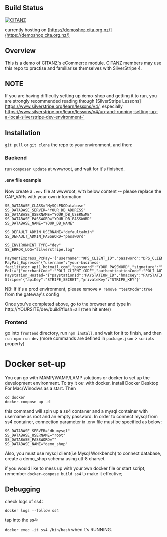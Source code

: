 ## Build Status
[![CITANZ](https://circleci.com/gh/CITANZ/demo-shop.svg?style=svg)](https://circleci.com/gh/CITANZ/demo-shop)

currently hosting on [https://demoshop.cita.org.nz/](https://demoshop.cita.org.nz/)

## Overview ##

This is a demo of CITANZ's eCommerce module. CITANZ members may use this repo to practise and familiarise themselves with SilverStripe 4.

## NOTE ##
If you are having difficulty setting up demo-shop and getting it to run, you are strongly recommended reading through [SilverStripe Lessons] https://www.silverstripe.org/learn/lessons/v4/, especially https://www.silverstripe.org/learn/lessons/v4/up-and-running-setting-up-a-local-silverstripe-dev-environment-1

## Installation ##

`git pull` or `git clone` the repo to your environment, and then:

### Backend ###
run `composer update` at wwwroot, and wait for it's finished.

#### .env file example ####
Now create a `.env` file at wwwroot, with below content -- please replace the CAP_VARs with your own information
```
SS_DATABASE_CLASS="MySQLPDODatabase"
SS_DATABASE_SERVER="YOUR_DB_ADDRESS"
SS_DATABASE_USERNAME="YOUR_DB_USERNAME"
SS_DATABASE_PASSWORD="YOUR_DB_PASSWORD"
SS_DATABASE_NAME="YOUR_DB_NAME"

SS_DEFAULT_ADMIN_USERNAME="defaultadmin"
SS_DEFAULT_ADMIN_PASSWORD="passw0rd"

SS_ENVIRONMENT_TYPE="dev"
SS_ERROR_LOG="silverstripe.log"

PaymentExpress_PxPay='{"username":"DPS_CLIENT_ID","password":"DPS_CLIENT_KEY","testMode":true}'
PayPal_Express='{"username":"your-business-facilitator_api1.hotmail.com","password":"YOUR_PASSWORD","signature":"YOUR_SIGNATURE","testMode":true}'
Poli='{"merchantCode":"POLI_CLIENT_CODE","authenticationCode":"POLI_AUTH_CODE"}'
Paystation_Hosted='{"paystationId":"PAYSTATION_ID","hmacKey":"PAYSTATION_HMAC","gatewayId":"PAYSTATION","testMode":true}'
Stripe='{"apiKey":"STRIPE_SECRET","privateKey":"STRIPE_KEY"}'
```

NB: If it's a prod environment, please remove `# remove "testMode":true` from the gateway's config

Once you've completed above, go to the browser and type in http://YOURSITE/dev/build?flush=all (then hit enter)


### Frontend ###
go into `frontend` directory, run `npm install`, and wait for it to finish, and then `run npm run dev` (more commands are defined in `package.json` > `scripts` property)


# Docker set-up

You can go with MAMP/WAMP/LAMP solutions or docker to set up the development environment. To try it out with docker, install Docker Desktop For Mac/Winodws as a start. Then

```shell
cd docker
docker-compose up -d
```

this command will spin up a ss4 container and a mysql container with username as root and an empty password. In order to connect mysql from ss4 container, connection parameter in .env file must be specified as below:

```
SS_DATABASE_SERVER="db_mysql"
SS_DATABASE_USERNAME="root"
SS_DATABASE_PASSWORD=""
SS_DATABASE_NAME="demo_shop"
```

Also, you must use mysql client(i.e Mysql Workbench) to connect database, create a demo_shop schema using utf-8 charset.


if you would like to mess up with your own docker file or start script, remember `docker-compose build ss4` to make it effective;

## Debugging

check logs of ss4:

`docker logs --follow ss4`

tap into the ss4:

`docker exec -it ss4 /bin/bash` when it's RUNNING.
